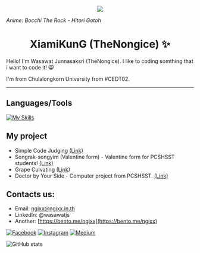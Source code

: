 <p align="center">
  <img src="https://github.com/user-attachments/assets/cc736326-2d0b-4f57-a553-a0818224c889">
</p>

<em>Anime: Bocchi The Rock - Hitori Gotoh</em>
<h1 align="center">XiamiKunG (TheNongice) ✨</h1>


Hello! I'm Wasawat Junnasaksri (TheNongice). I like to coding somthing that i want to code it! 😸

I'm from Chulalongkorn University from #CEDT02.

---

## Languages/Tools
[![My Skills](https://skillicons.dev/icons?i=discord,linkedin,github,instagram,js,py,cpp,php,java,mysql,nodejs,express,postman,bash,linux,ubuntu,raspberrypi)](https://skillicons.dev)

## My project
- Simple Code Judging [(Link)](https://github.com/TheNongice/go-grader/)
- Songrak-songyim (Valentine form) - Valentine form for PCSHSST students! [(Link)](https://github.com/Council-PCSHSST/Songrak_API)
- Grape Culvating [(Link)](https://github.com/TheNongice/grape-seaweed_machine)
- Doctor by Your Side - Computer project from PCSHSST. [(Link)](https://github.com/TheNongice/docside_php)

## Contacts us:
- Email: ngixx@ngixx.in.th
- LinkedIn: @wasawatjs
- Another: [https://bento.me/ngixx](https://bento.me/ngixx)

[![Facebook](https://img.shields.io/badge/Facebook-%231877F2.svg?style=for-the-badge&logo=Facebook&logoColor=white)](https://facebook.com/carice2549)
[![Instagram](https://img.shields.io/badge/Instagram-%23E4405F.svg?style=for-the-badge&logo=Instagram&logoColor=white)](https://www.instagram.com/nongicelife/)
[![Medium](https://img.shields.io/badge/Medium-12100E?style=for-the-badge&logo=medium&logoColor=white)](https://medium.com/@TheNongice)


![GitHub stats](https://github-readme-stats.vercel.app/api?username=TheNongice&show_icons=true&theme=radical)

